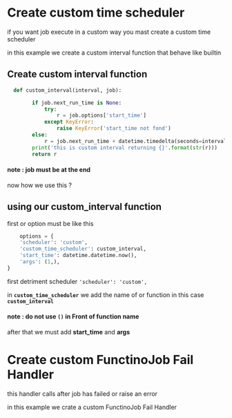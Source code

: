 # Create custom time scheduler

if you want job execute in a custom way you mast create a custom time scheduler

in this example we create a custom interval function that behave like builtin

## Create custom interval function

```python  
  def custom_interval(interval, job):

        if job.next_run_time is None:
            try:
                r = job.options['start_time']
            except KeyError:
                raise KeyError('start_time not fond')
        else:
            r = job.next_run_time + datetime.timedelta(seconds=interval)
        print('this is custom interval returning {}'.format(str(r)))
        return r

```
#### note : job must be at the end

now how we use this ?

## using our custom_interval function
first or option must be like this

```python
    options = {
    'scheduler': 'custom',
    'custom_time_scheduler': custom_interval,
    'start_time': datetime.datetime.now(),
    'args': (1,),
}
```
first detriment scheduler 
`'scheduler': 'custom',`

in **`custom_time_scheduler`** we add the name of or function in this case **`custom_interval`**
#### note : do not use `()` in Front of function name
after that we must add **start_time** and **args**

# Create custom FunctinoJob Fail Handler
this handler calls after job has failed or raise an error

in this example we crate a custom FunctinoJob Fail Handler

```python

```